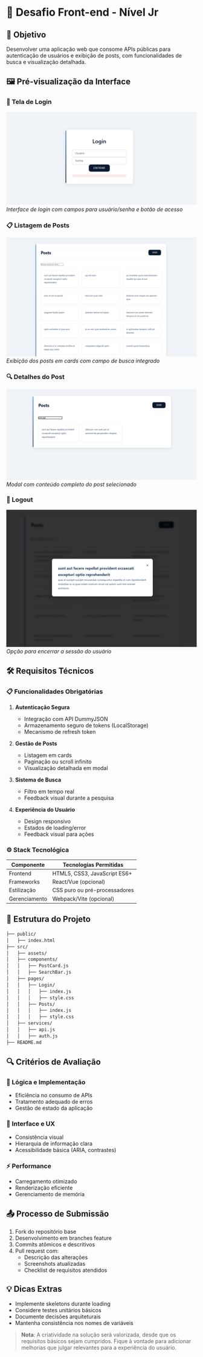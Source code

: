 # 📝 Desafio Front-end - Nível Jr

## 🎯 Objetivo
Desenvolver uma aplicação web que consome APIs públicas para autenticação de usuários e exibição de posts, com funcionalidades de busca e visualização detalhada.

## 🖼️ Pré-visualização da Interface

### 🔐 Tela de Login
![Tela de Login](image0.png)  
*Interface de login com campos para usuário/senha e botão de acesso*

### 📋 Listagem de Posts
![Lista de Posts](image1.png)  
*Exibição dos posts em cards com campo de busca integrado*

### 🔍 Detalhes do Post
![Detalhes](image2.png)  
*Modal com conteúdo completo do post selecionado*

### 🚪 Logout
![Botão Sair](image3.png)  
*Opção para encerrar a sessão do usuário*

## 🛠️ Requisitos Técnicos

### 📋 Funcionalidades Obrigatórias
1. **Autenticação Segura**
   - Integração com API DummyJSON
   - Armazenamento seguro de tokens (LocalStorage)
   - Mecanismo de refresh token

2. **Gestão de Posts**
   - Listagem em cards
   - Paginação ou scroll infinito
   - Visualização detalhada em modal

3. **Sistema de Busca**
   - Filtro em tempo real
   - Feedback visual durante a pesquisa

4. **Experiência do Usuário**
   - Design responsivo
   - Estados de loading/error
   - Feedback visual para ações

### ⚙️ Stack Tecnológica
| Componente       | Tecnologias Permitidas               |
|------------------|--------------------------------------|
| Frontend         | HTML5, CSS3, JavaScript ES6+         |
| Frameworks       | React/Vue (opcional)                 |
| Estilização      | CSS puro ou pré-processadores        |
| Gerenciamento    | Webpack/Vite (opcional)              |

## 📂 Estrutura do Projeto
```bash
├── public/
│   ├── index.html
├── src/
│   ├── assets/
│   ├── components/
│   │   ├── PostCard.js
│   │   ├── SearchBar.js
│   ├── pages/
│   │   ├── Login/
│   │   │   ├── index.js
│   │   │   ├── style.css
│   │   ├── Posts/
│   │   │   ├── index.js
│   │   │   ├── style.css
│   ├── services/
│   │   ├── api.js
│   │   ├── auth.js
├── README.md
```

## 🔍 Critérios de Avaliação

### 🧠 Lógica e Implementação
- Eficiência no consumo de APIs
- Tratamento adequado de erros
- Gestão de estado da aplicação

### 🎨 Interface e UX
- Consistência visual
- Hierarquia de informação clara
- Acessibilidade básica (ARIA, contrastes)

### ⚡ Performance
- Carregamento otimizado
- Renderização eficiente
- Gerenciamento de memória

## 📤 Processo de Submissão
1. Fork do repositório base
2. Desenvolvimento em branches feature
3. Commits atômicos e descritivos
4. Pull request com:
   - Descrição das alterações
   - Screenshots atualizadas
   - Checklist de requisitos atendidos

## 💡 Dicas Extras
- Implemente skeletons durante loading
- Considere testes unitários básicos
- Documente decisões arquiteturais
- Mantenha consistência nos nomes de variáveis

> **Nota**: A criatividade na solução será valorizada, desde que os requisitos básicos sejam cumpridos. Fique à vontade para adicionar melhorias que julgar relevantes para a experiência do usuário.
